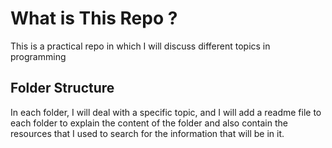 # What is This Repo ?

This is a practical repo in which I will discuss different topics in programming

## Folder Structure

In each folder, I will deal with a specific topic, and I will add a readme file to each folder to explain the content of the folder and also contain the resources that I used to search for the information that will be in it.
